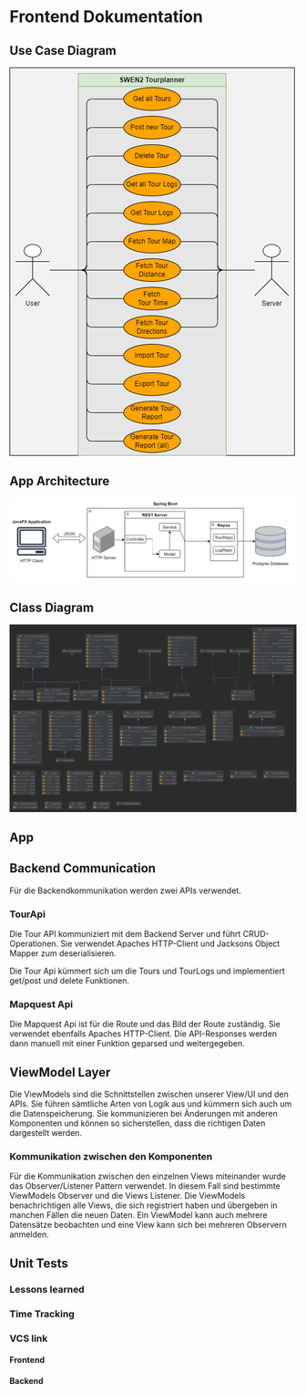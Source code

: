 # Frontend Dokumentation

## Use Case Diagram
![Use Case Diagram](images/tourplanner-usecase.png)

## App Architecture
![App Architecture](images/app-architecture.png)

## Class Diagram
![Class Diagram](images/class-diagram.png)
## App

## Backend Communication

Für die Backendkommunikation werden zwei APIs verwendet.
<br>

### TourApi

Die Tour API kommuniziert mit dem Backend Server und führt CRUD-Operationen.
Sie verwendet Apaches HTTP-Client und Jacksons Object Mapper zum deserialisieren.

Die Tour Api kümmert sich um die Tours und TourLogs und implementiert get/post
und delete Funktionen.

### Mapquest Api

Die Mapquest Api ist für die Route und das Bild der Route zuständig. Sie verwendet ebenfalls
Apaches HTTP-Client. Die API-Responses werden dann manuell mit einer Funktion geparsed und
weitergegeben.

## ViewModel Layer

Die ViewModels sind die Schnittstellen zwischen unserer View/UI und den APIs. Sie führen
sämtliche Arten von Logik aus und kümmern sich auch um die Datenspeicherung. Sie kommunizieren
bei Änderungen mit anderen Komponenten und können so sicherstellen, dass die richtigen Daten
dargestellt werden.

### Kommunikation zwischen den Komponenten

Für die Kommunikation zwischen den einzelnen Views miteinander wurde das Observer/Listener
Pattern verwendet. In diesem Fall sind bestimmte ViewModels Observer und die Views Listener.
Die ViewModels benachrichtigen alle Views, die sich registriert haben und übergeben in manchen Fällen
die neuen Daten. Ein ViewModel kann auch mehrere Datensätze beobachten und eine View kann sich bei mehreren
Observern anmelden.

## Unit Tests

### Lessons learned

### Time Tracking

### VCS link

#### Frontend

#### Backend
